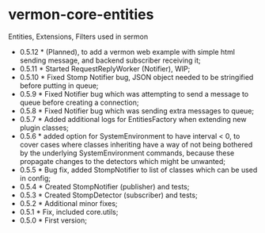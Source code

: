# vermon-core-entities
Entities, Extensions, Filters used in sermon

* 0.5.12 * (Planned), to add a vermon web example with simple html sending message, and backend subscriber receiving it;  
* 0.5.11 * Started RequestReplyWorker (Notifier), WIP;  
* 0.5.10 * Fixed Stomp Notifier bug, JSON object needed to be stringified before putting in queue;  
* 0.5.9 * Fixed Notifier bug which was attempting to send a message to queue before creating a connection;  
* 0.5.8 * Fixed Notifier bug which was sending extra messages to queue;  
* 0.5.7 * Added additional logs for EntitiesFactory when extending new plugin classes;  
* 0.5.6 * added option for SystemEnvironment to have interval < 0, to cover cases where classes inheriting have a way of not being bothered by the underlying SystemEnvironment commands, because these propagate changes to the detectors which might be unwanted;  
* 0.5.5 * Bug fix, added StompNotifier to list of classes which can be used in config;  
* 0.5.4 * Created StompNotifier (publisher) and tests;  
* 0.5.3 * Created StompDetector (subscriber) and tests;  
* 0.5.2 * Additional minor fixes;  
* 0.5.1 * Fix, included core.utils;  
* 0.5.0 * First version;  
